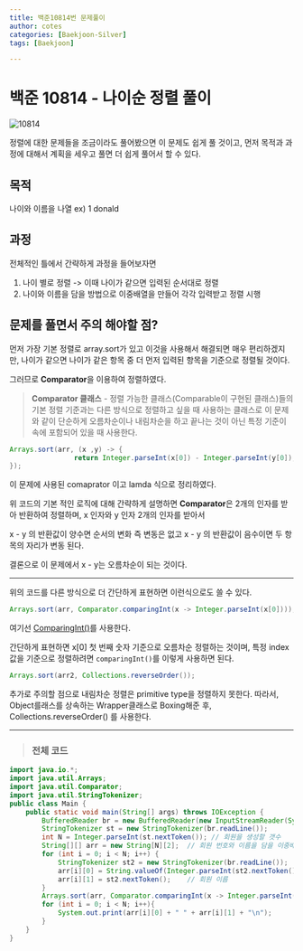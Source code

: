 ```yaml
---
title: 백준10814번 문제풀이
author: cotes   
categories: [Baekjoon-Silver]
tags: [Baekjoon]

---
```


# 백준 10814 - 나이순 정렬 풀이



![10814](/assets/baekjoon_img/10814문제.png)



정렬에 대한 문제들을 조금이라도 풀어봤으면 이 문제도 쉽게 풀 것이고, 먼저 목적과 과정에 대해서 계획을 세우고 풀면 더 쉽게 풀어서 할 수 있다.

## 목적

나이와 이름을 나열 ex) 1 donald

## 과정

전체적인 틀에서 간략하게 과정을 들어보자면

1. 나이 별로 정렬 -> 이때 나이가 같으면 입력된 순서대로 정렬
2. 나이와 이름을 담을 방법으로 이중배열을 만들어 각각 입력받고 정렬 시행

## 문제를 풀면서 주의 해야할 점?

먼저 가장 기본 정렬로 array.sort가 있고 이것을 사용해서 해결되면 매우 편리하겠지만, 나이가 같으면 나이가 같은 항목 중 더 먼저 입력된 항목을 기준으로 정렬될 것이다.

그러므로 **Comparator**을 이용하여 정렬하였다.

> **Comparator 클래스** - 정렬 가능한 클래스(Comparable이 구현된 클래스)들의 기본 정렬 기준과는 다른 방식으로 정렬하고 싶을 때 사용하는 클래스로 이 문제와 같이 단순하게 오름차순이나 내림차순을 하고 끝나는 것이 아닌 특정 기준이 속에 포함되어 있을 때 사용한다.

```java
Arrays.sort(arr, (x ,y) -> {
                return Integer.parseInt(x[0]) - Integer.parseInt(y[0]);
});
```

이 문제에 사용된 comaprator 이고 lamda 식으로 정리하였다. 

위 코드의 기본 적인 로직에 대해 간략하게 설명하면 **Comparator**은 2개의 인자를 받아 반환하여 정렬하며,  x 인자와 y 인자 2개의 인자를 받아서

x - y 의 반환값이 양수면 순서의 변화 즉 변동은 없고 x - y 의 반환값이 음수이면 두 항목의 자리가 변동 된다.

결론으로 이 문제에서 x - y는 오름차순이 되는 것이다.

------

위의 코드를 다른 방식으로 더 간단하게 표현하면 이런식으로도 쓸 수 있다.

```java
Arrays.sort(arr, Comparator.comparingInt(x -> Integer.parseInt(x[0]))); 
```

여기선 <u>ComparingInt()</u>를 사용한다.

간단하게 표현하면 x[0] 첫 번째 숫자 기준으로 오름차순 정렬하는 것이며, 특정 index 값을 기준으로 정렬하려면 `comparingInt()`를 이렇게 사용하면 된다.

```java
Arrays.sort(arr2, Collections.reverseOrder());	
```

추가로 주의할 점으로 내림차순 정렬은  primitive type을 정렬하지 못한다. 따라서, Object를래스를 상속하는 Wrapper클래스로 Boxing해준 후, Collections.reverseOrder() 를 사용한다.

------

> ### 전체 코드

```java
import java.io.*;
import java.util.Arrays;
import java.util.Comparator;
import java.util.StringTokenizer;
public class Main {
    public static void main(String[] args) throws IOException {
        BufferedReader br = new BufferedReader(new InputStreamReader(System.in));
        StringTokenizer st = new StringTokenizer(br.readLine());
        int N = Integer.parseInt(st.nextToken()); // 회원을 생성할 갯수
        String[][] arr = new String[N][2];  // 회원 번호와 이름을 담을 이중배열
        for (int i = 0; i < N; i++) {
            StringTokenizer st2 = new StringTokenizer(br.readLine());
            arr[i][0] = String.valueOf(Integer.parseInt(st2.nextToken()));    // 회원 번호 
            arr[i][1] = st2.nextToken();    // 회원 이름
        }
        Arrays.sort(arr, Comparator.comparingInt(x -> Integer.parseInt(x[0])));
        for (int i = 0; i < N; i++){
            System.out.print(arr[i][0] + " " + arr[i][1] + "\n");
        }
    }
}
```

